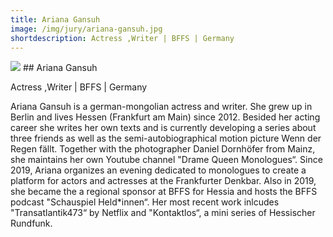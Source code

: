 ```yaml
---
title: Ariana Gansuh
image: /img/jury/ariana-gansuh.jpg
shortdescription: Actress ,Writer | BFFS | Germany
---
```

<img src="/img/jury/ariana-gansuh.jpg">
## Ariana Gansuh

Actress ,Writer | BFFS | Germany

Ariana Gansuh is a german-mongolian actress and writer. She grew up in Berlin and lives Hessen (Frankfurt am Main) since 2012. Besided her acting career she writes her own texts and is currently developing a series about three friends as well as  the semi-autobiographical motion picture Wenn der Regen fällt. Together with the photographer Daniel Dornhöfer from Mainz, she maintains her own Youtube channel "Drame Queen Monologues“. Since 2019, Ariana organizes an evening dedicated to monologues to create a platform for actors and actresses at the Frankfurter Denkbar. Also in 2019, she became the a regional sponsor at BFFS for Hessia and hosts the BFFS podcast "Schauspiel Held*innen“. Her most recent work inlcudes "Transatlantik473“ by Netflix and "Kontaktlos“, a mini series of Hessischer Rundfunk.

